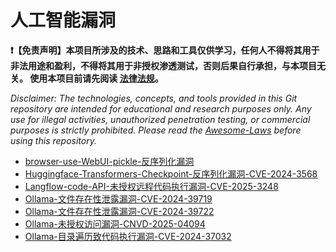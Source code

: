 # 人工智能漏洞

**❗【免责声明】本项目所涉及的技术、思路和工具仅供学习，任何人不得将其用于非法用途和盈利，不得将其用于非授权渗透测试，否则后果自行承担，与本项目无关。 使用本项目前请先阅读 [法律法规](https://github.com/Threekiii/Awesome-Laws)。**

_Disclaimer: The technologies, concepts, and tools provided in this Git repository are intended for educational and research purposes only. Any use for illegal activities, unauthorized penetration testing, or commercial purposes is strictly prohibited. Please read the [Awesome-Laws](https://github.com/Threekiii/Awesome-Laws) before using this repository._

* [browser-use-WebUI-pickle-反序列化漏洞](ai/browser-use-WebUI-pickle-反序列化漏洞.md)
* [Huggingface-Transformers-Checkpoint-反序列化漏洞-CVE-2024-3568](ai/Huggingface-Transformers-Checkpoint-反序列化漏洞-CVE-2024-3568.md)
* [Langflow-code-API-未授权远程代码执行漏洞-CVE-2025-3248](ai/Langflow-code-API-未授权远程代码执行漏洞-CVE-2025-3248.md)
* [Ollama-文件存在性泄露漏洞-CVE-2024-39719](ai/Ollama-文件存在性泄露漏洞-CVE-2024-39719.md)
* [Ollama-文件存在性泄露漏洞-CVE-2024-39722](ai/Ollama-文件存在性泄露漏洞-CVE-2024-39722.md)
* [Ollama-未授权访问漏洞-CNVD-2025-04094](ai/Ollama-未授权访问漏洞-CNVD-2025-04094.md)
* [Ollama-目录遍历致代码执行漏洞-CVE-2024-37032](ai/Ollama-目录遍历致代码执行漏洞-CVE-2024-37032.md)
